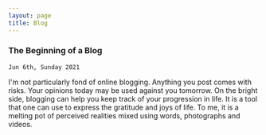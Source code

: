 ```yaml
---
layout: page
title: Blog
---
```


### The Beginning of a Blog

`Jun 6th, Sunday 2021`

I'm not particularly fond of online blogging. Anything you post comes with risks. Your opinions today may be used against you tomorrow. On the bright side, blogging can help you keep track of your progression in life. It is a tool that one can use to express the gratitude and joys of life. To me, it is a melting pot of perceived realities mixed using words, photographs and videos.
